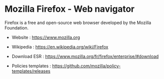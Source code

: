 # Mozilla Firefox - Web navigator

Firefox is a free and open-source web browser developed by the Mozilla Foundation.

* Website : https://www.mozilla.org
* Wikipedia : https://en.wikipedia.org/wiki/Firefox

* Download ESR : https://www.mozilla.org/fr/firefox/enterprise/#download
* Policies templates : https://github.com/mozilla/policy-templates/releases
